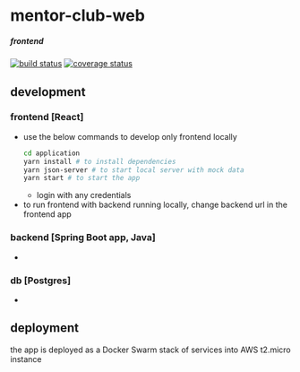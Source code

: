 # mentor-club-web
##### frontend
[![build status][build badge]][BUILD_URL]
[![coverage status][coverage badge]][COVERAGE_URL]


## development 

### frontend [React]
* use the below commands to develop only frontend locally
  ```sh
  cd application 
  yarn install # to install dependencies
  yarn json-server # to start local server with mock data
  yarn start # to start the app
  ``` 
  * login with any credentials
* to run frontend with backend running locally, change backend url in the frontend app

### backend [Spring Boot app, Java]
* 
 
### db [Postgres]
*   
 
## deployment 
the app is deployed as a Docker Swarm stack of services into AWS t2.micro instance 


 
[BUILD_URL]: https://travis-ci.org/ArtemAlagizov/mentor-club-react 
[build badge]: https://img.shields.io/travis/ArtemAlagizov/mentor-club-react/master?style=flat-square
[COVERAGE_URL]: https://coveralls.io/github/ArtemAlagizov/mentor-club-react?branch=master
[coverage badge]: https://img.shields.io/coveralls/github/ArtemAlagizov/mentor-club-react.svg?style=flat-square&color=brightgreen
[QUALITY_URL]: https://www.codacy.com/manual/ArtemAlagizov/mentor-club-react
[quality badge]: https://img.shields.io/codacy/grade/cd908732011c47bf831d2b661684babf?style=flat-square
